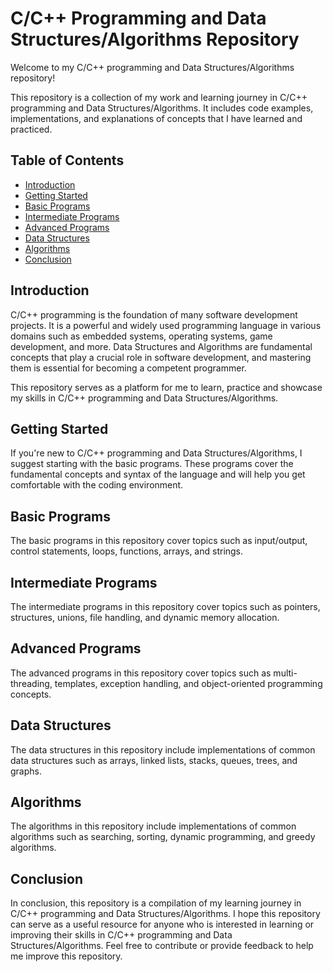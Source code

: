# C/C++ Programming and Data Structures/Algorithms Repository

Welcome to my C/C++ programming and Data Structures/Algorithms repository!

This repository is a collection of my work and learning journey in C/C++ programming and Data Structures/Algorithms. It includes code examples, implementations, and explanations of concepts that I have learned and practiced.

## Table of Contents

- [Introduction](#introduction)
- [Getting Started](#getting-started)
- [Basic Programs](#basic-programs)
- [Intermediate Programs](#intermediate-programs)
- [Advanced Programs](#advanced-programs)
- [Data Structures](#data-structures)
- [Algorithms](#algorithms)
- [Conclusion](#conclusion)

## Introduction

C/C++ programming is the foundation of many software development projects. It is a powerful and widely used programming language in various domains such as embedded systems, operating systems, game development, and more. Data Structures and Algorithms are fundamental concepts that play a crucial role in software development, and mastering them is essential for becoming a competent programmer.

This repository serves as a platform for me to learn, practice and showcase my skills in C/C++ programming and Data Structures/Algorithms.

## Getting Started

If you're new to C/C++ programming and Data Structures/Algorithms, I suggest starting with the basic programs. These programs cover the fundamental concepts and syntax of the language and will help you get comfortable with the coding environment.

## Basic Programs

The basic programs in this repository cover topics such as input/output, control statements, loops, functions, arrays, and strings.

## Intermediate Programs

The intermediate programs in this repository cover topics such as pointers, structures, unions, file handling, and dynamic memory allocation.

## Advanced Programs

The advanced programs in this repository cover topics such as multi-threading, templates, exception handling, and object-oriented programming concepts.

## Data Structures

The data structures in this repository include implementations of common data structures such as arrays, linked lists, stacks, queues, trees, and graphs.

## Algorithms

The algorithms in this repository include implementations of common algorithms such as searching, sorting, dynamic programming, and greedy algorithms.

## Conclusion

In conclusion, this repository is a compilation of my learning journey in C/C++ programming and Data Structures/Algorithms. I hope this repository can serve as a useful resource for anyone who is interested in learning or improving their skills in C/C++ programming and Data Structures/Algorithms. Feel free to contribute or provide feedback to help me improve this repository.
